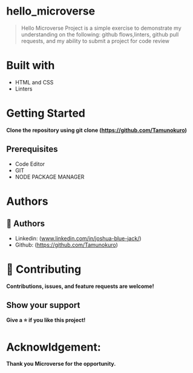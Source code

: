 # hello_microverse
> Hello Microverse Project is a simple exercise to demonstrate my understanding on the following: github flows,linters, github pull requests, and my ability to submit a project for code review

# Built with
- HTML and CSS
- Linters

# Getting Started 
**Clone the repository using git clone (https://github.com/Tamunokuro)**

## Prerequisites
- Code Editor
- GIT
- NODE PACKAGE MANAGER

# Authors
## 👤 Authors

- Linkedin: (www.linkedin.com/in/joshua-blue-jack/)
- Github: (https://github.com/Tamunokuro)

# 🤝 Contributing 
**Contributions, issues, and feature requests are welcome!**

## Show your support
**Give a ⭐️ if you like this project!**

# Acknowldgement: 
**Thank you Microverse for the opportunity.**


